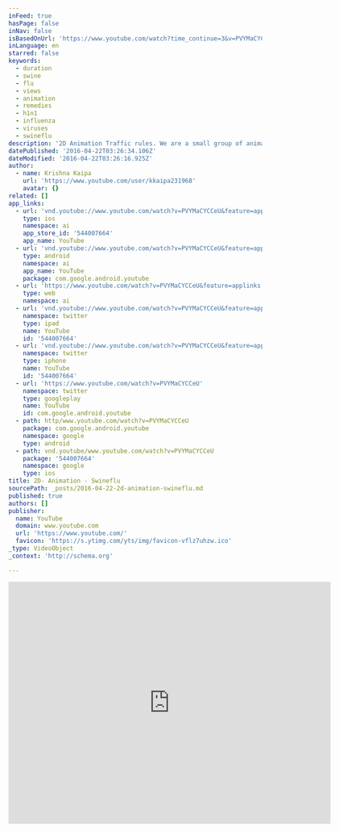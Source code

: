 ```yaml
---
inFeed: true
hasPage: false
inNav: false
isBasedOnUrl: 'https://www.youtube.com/watch?time_continue=3&v=PVYMaCYCCeU'
inLanguage: en
starred: false
keywords:
  - duration
  - swine
  - flu
  - views
  - animation
  - remedies
  - h1n1
  - influenza
  - viruses
  - swineflu
description: '2D Animation Traffic rules. We are a small group of animators and designers, We develop animated videos for presentations and E- Learning, advertising, TV sh...'
datePublished: '2016-04-22T03:26:34.106Z'
dateModified: '2016-04-22T03:26:16.925Z'
author:
  - name: Krishna Kaipa
    url: 'https://www.youtube.com/user/kkaipa231968'
    avatar: {}
related: []
app_links:
  - url: 'vnd.youtube://www.youtube.com/watch?v=PVYMaCYCCeU&feature=applinks'
    type: ios
    namespace: ai
    app_store_id: '544007664'
    app_name: YouTube
  - url: 'vnd.youtube://www.youtube.com/watch?v=PVYMaCYCCeU&feature=applinks'
    type: android
    namespace: ai
    app_name: YouTube
    package: com.google.android.youtube
  - url: 'https://www.youtube.com/watch?v=PVYMaCYCCeU&feature=applinks'
    type: web
    namespace: ai
  - url: 'vnd.youtube://www.youtube.com/watch?v=PVYMaCYCCeU&feature=applinks'
    namespace: twitter
    type: ipad
    name: YouTube
    id: '544007664'
  - url: 'vnd.youtube://www.youtube.com/watch?v=PVYMaCYCCeU&feature=applinks'
    namespace: twitter
    type: iphone
    name: YouTube
    id: '544007664'
  - url: 'https://www.youtube.com/watch?v=PVYMaCYCCeU'
    namespace: twitter
    type: googleplay
    name: YouTube
    id: com.google.android.youtube
  - path: http/www.youtube.com/watch?v=PVYMaCYCCeU
    package: com.google.android.youtube
    namespace: google
    type: android
  - path: vnd.youtube/www.youtube.com/watch?v=PVYMaCYCCeU
    package: '544007664'
    namespace: google
    type: ios
title: 2D- Animation - Swineflu
sourcePath: _posts/2016-04-22-2d-animation-swineflu.md
published: true
authors: []
publisher:
  name: YouTube
  domain: www.youtube.com
  url: 'https://www.youtube.com/'
  favicon: 'https://s.ytimg.com/yts/img/favicon-vflz7uhzw.ico'
_type: VideoObject
_context: 'http://schema.org'

---
```

<iframe src="https://cdn.embedly.com/widgets/media.html?src=https%3A%2F%2Fwww.youtube.com%2Fembed%2FPVYMaCYCCeU%3Ffeature%3Doembed&amp;url=https%3A%2F%2Fwww.youtube.com%2Fwatch%3Ftime_continue%3D3%26v%3DPVYMaCYCCeU&amp;image=https%3A%2F%2Fi.ytimg.com%2Fvi%2FPVYMaCYCCeU%2Fhqdefault.jpg&amp;key=b7d04c9b404c499eba89ee7072e1c4f7&amp;type=text%2Fhtml&amp;schema=youtube" width="640" height="480" scrolling="no" frameborder="0" allowfullscreen="" style=""></iframe>